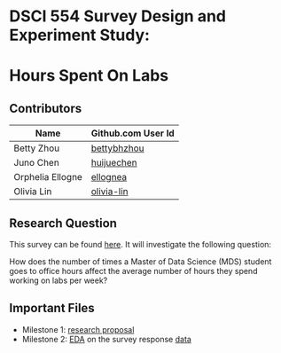 # DSCI 554 Survey Design and Experiment Study: 

# Hours Spent On Labs

## Contributors

|Name|Github.com User Id|
|--|--|
|Betty Zhou|[bettybhzhou](https://github.com/bettybhzhou)|
|Juno Chen|[huijuechen](https://github.com/huijuechen)|
|Orphelia Ellogne|[ellognea](https://github.com/ellognea)|
|Olivia Lin |[olivia-lin](https://github.com/olivia-lin)|

## Research Question

This survey can be found [here](https://ubc-mds.slack.com/archives/C24HU8X0W/p1554330074049900). It will investigate the following question:

How does the number of times a Master of Data Science (MDS) student goes to office hours affect the average number of hours they spend working on labs per week?

## Important Files

- Milestone 1: [research proposal](proposal.md)
- Milestone 2: [EDA](Survey_Response_EDA.ipynb) on the survey response [data](https://github.ubc.ca/bettybhz/Hours_Spent_On_Labs_Survey_Data)
